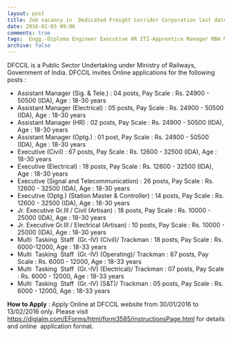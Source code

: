 ```yaml
---
layout: post
title: Job vacancy in  Dedicated Freight Corridor Corporation last date 13th Feb-2016   
date: 2016-02-03 09:06
comments: true
tags:  Engg.-Diploma Engineer Executive HR ITI-Apprentice Manager MBA Multitasking-Staff Online Public-Sector 
archive: false
---
```

DFCCIL is a Public Sector Undertaking under Ministry of Railways, Government of India. DFCCIL invites Online applications for the following posts :

- Assistant Manager (Sig. & Tele.) : 04 posts, Pay Scale : Rs. 24900 - 50500 (IDA), Age : 18-30 years
- Assistant Manager (Electrical) : 05 posts, Pay Scale : Rs. 24900 - 50500 (IDA), Age : 18-30 years
- Assistant Manager (HR) : 02 posts, Pay Scale : Rs. 24900 - 50500 (IDA), Age : 18-30 years
- Assistant Manager (Optg.) : 01 post, Pay Scale : Rs. 24900 - 50500 (IDA), Age : 18-30 years
- Executive (Civil) : 67 posts, Pay Scale : Rs. 12600 - 32500 (IDA), Age : 18-30 years
- Executive (Electrical) : 18 posts, Pay Scale : Rs. 12600 - 32500 (IDA), Age : 18-30 years
- Executive (Signal and Telecommunication) : 26 posts, Pay Scale : Rs. 12600 - 32500 (IDA), Age : 18-30 years
- Executive (Optg.) (Station Master & Controller) : 14 posts, Pay Scale : Rs. 12600 - 32500 (IDA), Age : 18-30 years
- Jr. Executive Gr.III / Civil (Artisan) : 18 posts, Pay Scale : Rs. 10000 - 25000 (IDA), Age : 18-30 years
- Jr. Executive Gr.III / Electrical (Artisan) : 10 posts, Pay Scale : Rs. 10000 - 25000 (IDA), Age : 18-30 years
- Multi  Tasking  Staff  (Gr.-IV) (Civil)/ Trackman : 18 posts, Pay Scale : Rs. 6000-12000, Age : 18-33 years
- Multi  Tasking  Staff  (Gr.-IV) (Operating)/ Trackman : 87 posts, Pay Scale : Rs. 6000 - 12000, Age : 18-33 years
- Multi  Tasking  Staff  (Gr.-IV) (Electrical)/ Trackman : 07 posts, Pay Scale : Rs. 6000 - 12000, Age : 18-33 years
- Multi  Tasking  Staff  (Gr.-IV) (S&T)/ Trackman : 05 posts, Pay Scale : Rs. 6000 - 12000, Age : 18-33 years 

**How to Apply** : Apply Online at DFCCIL website from 30/01/2016 to 13/02/2016 only.
Please visit <https://digialm.com/EForms/html/form3585/instructionsPage.html> for details and online  application format.



